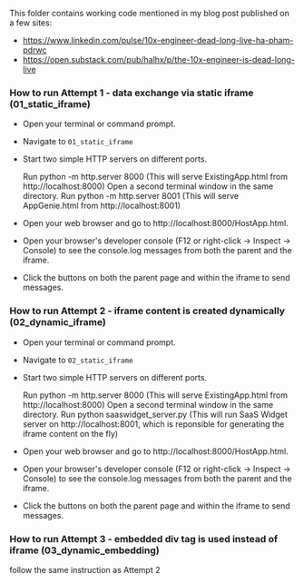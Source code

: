 This folder contains working code mentioned in my blog post published on a few sites:
* https://www.linkedin.com/pulse/10x-engineer-dead-long-live-ha-pham-pdrwc
* https://open.substack.com/pub/halhx/p/the-10x-engineer-is-dead-long-live


### How to run Attempt 1 - data exchange via static iframe (01_static_iframe)
* Open your terminal or command prompt.
* Navigate to `01_static_iframe`
* Start two simple HTTP servers on different ports.


    Run python -m http.server 8000 (This will serve ExistingApp.html from http://localhost:8000)
    Open a second terminal window in the same directory.
    Run python -m http.server 8001 (This will serve AppGenie.html from http://localhost:8001)


* Open your web browser and go to http://localhost:8000/HostApp.html.
* Open your browser's developer console (F12 or right-click -> Inspect -> Console) to see the console.log messages from both the parent and the iframe.
* Click the buttons on both the parent page and within the iframe to send messages.

### How to run Attempt 2 - iframe content is created dynamically (02_dynamic_iframe)
* Open your terminal or command prompt.
* Navigate to `02_static_iframe`
* Start two simple HTTP servers on different ports.


    Run python -m http.server 8000 (This will serve ExistingApp.html from http://localhost:8000)
    Open a second terminal window in the same directory.
    Run python saaswidget_server.py (This will run SaaS Widget server on http://localhost:8001, which is reponsible for generating the iframe content on the fly)


* Open your web browser and go to http://localhost:8000/HostApp.html.
* Open your browser's developer console (F12 or right-click -> Inspect -> Console) to see the console.log messages from both the parent and the iframe.
* Click the buttons on both the parent page and within the iframe to send messages.

### How to run Attempt 3 - embedded div tag is used instead of iframe (03_dynamic_embedding)
follow the same instruction as Attempt 2
